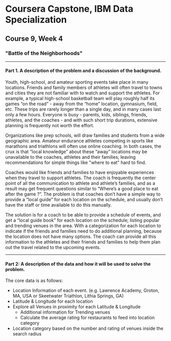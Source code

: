 # Coursera Capstone, IBM Data Specialization
## Course 9, Week 4
### "Battle of the Neighborhoods"

***  

#### Part 1.	A description of the problem and a discussion of the background.


Youth, high-school, and amateur sporting events take place in many locations.    Friends and family members of athletes will often travel to towns and cities they are not familiar with to watch and support the athletes. For example, a typical high-school basketball team will play roughly half its games “on the road” - away from the “home” location, gymnasium, field, etc.  These trips are rarely longer than a single day, and in many cases last only a few hours.  Everyone is busy - parents,  kids, siblings, friends, athletes, and the coaches - and with such short trip durations, extensive planning is frequently not worth the effort.   

Organizations like prep schools, will draw families and students from a wide geographic area. Amateur endurance athletes competing in sports like marathons and triathlons will often use online coaching.  In both cases, the crux is that “local knowledge” about these “away” locations may be unavailable to the coaches, athletes and their families; leaving recommendations for simple things like "where to eat" hard to find.  

Coaches would like friends and families to have enjoyable experiences when they travel to support athletes. The coach is frequently the center point of all the communication to athlete and athlete’s families, and as a result may get frequent questions similar to  “Where’s a good place to eat after the game ?”.
The problem is that coaches don’t have a simple way to provide a “local guide” for each location on the schedule, and usually don’t have the staff or time available to do this manually.   

The solution is for a coach to be able to provide a schedule of events, and get a “local guide book” for each location on the schedule; listing popular and trending venues in the area.  With a categorization  for each location to indicate if the friends and families need to do additional planning, because the location does not have many options.  The coach can provide all this information to the athletes and their friends and families to help them plan out the travel related to the upcoming events.

***  

#### Part 2: A description of the data and how it will be used to solve the problem.

The core data is as follows:

  - Location Information of each event. (e.g. Lawrence Academy, Groton, MA, USA or  Skeetwater Triathlon, Lithia Springs, GA)
  - Latitude & Longitude for each location
  - Explore all Venues in proximity for each Latitude & Longitude  
     - Additional information for Trending venues
     - Calculate the average rating for restaurants to feed into location category
  - Location category based on the number and rating of venues inside the search radius
  
